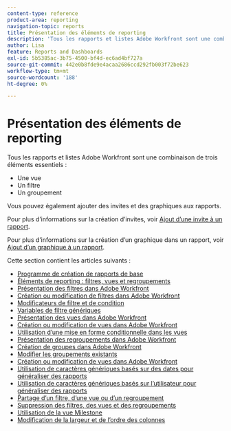 ```yaml
---
content-type: reference
product-area: reporting
navigation-topic: reports
title: Présentation des éléments de reporting
description: 'Tous les rapports et listes Adobe Workfront sont une combinaison de trois éléments essentiels : vues, filtres et regroupements.'
author: Lisa
feature: Reports and Dashboards
exl-id: 5b5385ac-3b75-4500-bf4d-ec6ad4bf727a
source-git-commit: 442e0b8fde9e4acaa2686ccd292fb003f72be623
workflow-type: tm+mt
source-wordcount: '188'
ht-degree: 0%

---
```


# Présentation des éléments de reporting

Tous les rapports et listes Adobe Workfront sont une combinaison de trois éléments essentiels :

* Une vue
* Un filtre
* Un groupement

Vous pouvez également ajouter des invites et des graphiques aux rapports.

Pour plus d’informations sur la création d’invites, voir [Ajout d’une invite à un rapport](../../../reports-and-dashboards/reports/creating-and-managing-reports/add-prompt-report.md).

Pour plus d’informations sur la création d’un graphique dans un rapport, voir [Ajout d’un graphique à un rapport](../../../reports-and-dashboards/reports/creating-and-managing-reports/add-chart-report.md).

Cette section contient les articles suivants :

* [Programme de création de rapports de base](https://one.workfront.com/s/basic-report-creation-program)
* [Éléments de reporting : filtres, vues et regroupements](../../../reports-and-dashboards/reports/reporting-elements/reporting-elements-filters-views-groupings.md)
* [Présentation des filtres dans Adobe Workfront](../../../reports-and-dashboards/reports/reporting-elements/filters-overview.md)
* [Création ou modification de filtres dans Adobe Workfront](../../../reports-and-dashboards/reports/reporting-elements/create-filters.md)
* [Modificateurs de filtre et de condition](../../../reports-and-dashboards/reports/reporting-elements/filter-condition-modifiers.md)
* [Variables de filtre génériques](../../../reports-and-dashboards/reports/reporting-elements/understand-wildcard-filter-variables.md)
* [Présentation des vues dans Adobe Workfront](../../../reports-and-dashboards/reports/reporting-elements/views-overview.md)
* [Création ou modification de vues dans Adobe Workfront](../../../reports-and-dashboards/reports/reporting-elements/create-edit-views.md)
* [Utilisation d’une mise en forme conditionnelle dans les vues](../../../reports-and-dashboards/reports/reporting-elements/use-conditional-formatting-views.md)
* [Présentation des regroupements dans Adobe Workfront](../../../reports-and-dashboards/reports/reporting-elements/groupings-overview.md)
* [Création de groupes dans Adobe Workfront](../../../reports-and-dashboards/reports/reporting-elements/create-groupings.md)
* [Modifier les groupements existants](../../../reports-and-dashboards/reports/reporting-elements/edit-existing-groupings.md)
* [Création ou modification de vues dans Adobe Workfront](../../../reports-and-dashboards/reports/reporting-elements/create-edit-views.md)
* [Utilisation de caractères génériques basés sur des dates pour généraliser des rapports](../../../reports-and-dashboards/reports/reporting-elements/use-date-based-wildcards-generalize-reports.md)
* [Utilisation de caractères génériques basés sur l’utilisateur pour généraliser des rapports](../../../reports-and-dashboards/reports/reporting-elements/use-user-based-wildcards-generalize-reports.md)
* [Partage d’un filtre, d’une vue ou d’un regroupement](../../../reports-and-dashboards/reports/reporting-elements/share-filter-view-grouping.md)
* [Suppression des filtres, des vues et des regroupements](../../../reports-and-dashboards/reports/reporting-elements/remove-filters-views-groupings.md)
* [Utilisation de la vue Milestone](../../../reports-and-dashboards/reports/reporting-elements/use-milestone-view.md)
* [Modification de la largeur et de l’ordre des colonnes](../../../reports-and-dashboards/reports/reporting-elements/modify-column-width-order.md)
